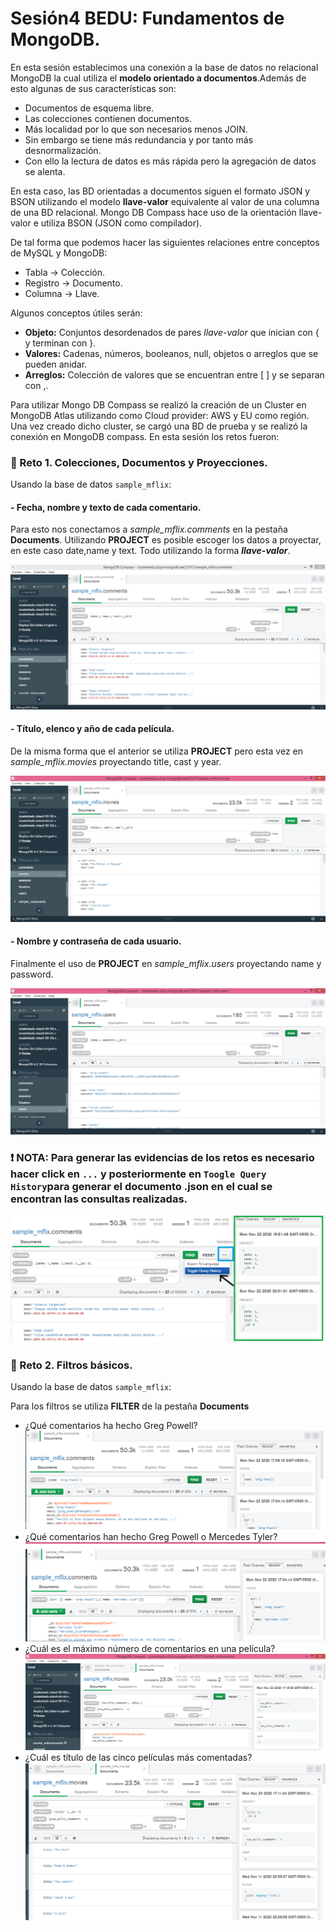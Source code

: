 # Sesión4 BEDU: Fundamentos de MongoDB.
En esta sesión establecimos una conexión a la base de datos no relacional MongoDB la cual utiliza el **modelo orientado a documentos**.Además de esto algunas de sus características son:
- Documentos de esquema libre.
- Las colecciones contienen documentos.
- Más localidad por lo que son necesarios menos JOIN. 
- Sin embargo se tiene más redundancia y por tanto más desnormalización.
- Con ello la lectura de datos es más rápida pero la agregación de datos se alenta.

En esta caso, las BD orientadas a documentos siguen el formato JSON y BSON utilizando el modelo **llave-valor** equivalente al valor de una columna de una BD relacional.
Mongo DB Compass hace uso de la orientación llave-valor e utiliza BSON (JSON como compilador).

De tal forma que podemos hacer las siguientes relaciones entre conceptos de MySQL y MongoDB:
- Tabla -> Colección.
- Registro -> Documento.
- Columna -> Llave.

Algunos conceptos útiles serán:
- **Objeto:** Conjuntos desordenados de pares *llave-valor* que inician con { y terminan con }.
- **Valores:** Cadenas, números, booleanos, null, objetos o arreglos que se pueden anidar.
- **Arreglos:** Colección de valores que se encuentran entre [ ] y se separan con ,.

Para utilizar Mongo DB Compass se realizó la creación de un Cluster en MongoDB Atlas utilizando como Cloud provider: AWS y EU como región. Una vez creado dicho cluster, se cargó una BD de prueba y se realizó la conexión en MongoDB compass.
En esta sesión los retos fueron:
### :pushpin: Reto 1. Colecciones, Documentos y Proyecciones.
Usando la base de datos `sample_mflix`:

#### - Fecha, nombre y texto de cada comentario.
Para esto nos conectamos a *sample_mflix.comments* en la pestaña **Documents**. Utilizando **PROJECT** es posible escoger los datos a proyectar, en este caso date,name y text. Todo utilizando la forma ***llave-valor***.

   ![imagen](imagenes/comments1.png)

#### - Título, elenco y año de cada película.
De la misma forma que el anterior se utiliza **PROJECT** pero esta vez en *sample_mflix.movies* proyectando title, cast y year.

   ![imagen](imagenes/movies_p.png)
#### - Nombre y contraseña de cada usuario.
Finalmente el uso de **PROJECT** en *sample_mflix.users* proyectando name y password.

   ![imagen](imagenes/users_p.png)
### :exclamation: NOTA:  Para generar las evidencias de los retos es necesario hacer click en `...` y posteriormente en `Toogle Query History`para generar el documento .json en el cual se encontran las consultas realizadas.
![imagen](imagenes/query_history.png)

### :pushpin: Reto 2. Filtros básicos.
Usando la base de datos `sample_mflix`:

Para los filtros se utiliza **FILTER** de la pestaña **Documents**
- ¿Qué comentarios ha hecho Greg Powell?
  ![imagen](imagenes/comments_Greg.png)
- ¿Qué comentarios han hecho Greg Powell o Mercedes Tyler?
 ![imagen](imagenes/comments_Greg_Mercedes.png)
- ¿Cuál es el máximo número de comentarios en una película?
 ![imagen](imagenes/max_comments.png)
- ¿Cuál es título de las cinco películas más comentadas?
 ![imagen](imagenes/top5_movie_comments.png)
